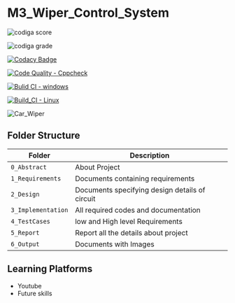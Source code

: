 # M3_Wiper_Control_System

![codiga score](https://api.codiga.io/project/33402/score/svg)

![codiga grade](https://api.codiga.io/project/33402/status/svg)

[![Codacy Badge](https://app.codacy.com/project/badge/Grade/24bc49fd934645ab8bce0f06f2c9c79f)](https://www.codacy.com/gh/SunkaraSivaGanesh/M3_Wiper_Control_System/dashboard?utm_source=github.com&amp;utm_medium=referral&amp;utm_content=SunkaraSivaGanesh/M3_Wiper_Control_System&amp;utm_campaign=Badge_Grade)


[![Code Quality - Cppcheck](https://github.com/SunkaraSivaGanesh/M3_Wiper_Control_System/actions/workflows/Cppcheck.yml/badge.svg)](https://github.com/SunkaraSivaGanesh/M3_Wiper_Control_System/actions/workflows/Cppcheck.yml)

[![Bulid CI - windows](https://github.com/SunkaraSivaGanesh/M3_Wiper_Control_System/actions/workflows/Windows.yml/badge.svg)](https://github.com/SunkaraSivaGanesh/M3_Wiper_Control_System/actions/workflows/Windows.yml)


[![Build_CI - Linux](https://github.com/SunkaraSivaGanesh/M3_Wiper_Control_System/actions/workflows/Linux.yml/badge.svg)](https://github.com/SunkaraSivaGanesh/M3_Wiper_Control_System/actions/workflows/Linux.yml)

![Car_Wiper](https://user-images.githubusercontent.com/101381519/168334627-7df366e1-0937-403c-8e70-2a5c84598e3f.jpg)


## Folder Structure
Folder             | Description
-------------------| -----------------------------------------
`0_Abstract`       | About Project
`1_Requirements`   | Documents containing requirements 
`2_Design`         | Documents specifying design details of circuit
`3_Implementation` | All required codes and documentation
`4_TestCases`      | low and High level Requirements
`5_Report`         | Report all the details about project
`6_Output`         | Documents with Images

## Learning Platforms
* Youtube
* Future skills

